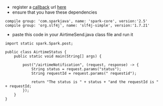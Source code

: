 - register a [callback](https://en.wikipedia.org/wiki/Callback_(computer_programming)) url [here](https://account.africastalking.com/airtime/callback)
- ensure that you have these dependencies
```
compile group: 'com.sparkjava', name: 'spark-core', version:'2.5'
compile group: 'org.slf4j', name: 'slf4j-simple', version:'1.7.21'
```
- paste this code in your AirtimeSend.java class file and run it

```
import static spark.Spark.post;

public class AirtimeStatus {
    public static void main(String[] args) {

        post("/airtimeNotification", (request, response) -> {
            String status = request.params("status");
            String requestId = request.params(" requestid");

            return "The status is " + status + "and the requestId is " + requestId;
        });
    }
}

```
